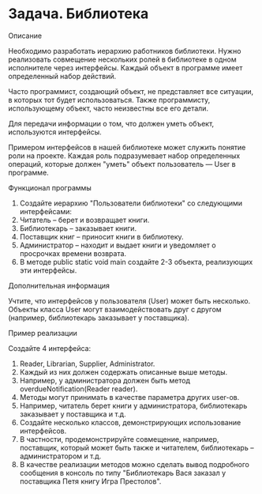 # Задача. Библиотека

Описание

Необходимо разработать иерархию работников библиотеки. 
Нужно реализовать совмещение нескольких ролей в библиотеке в одном исполнителе через интерфейсы. 
Каждый объект в программе имеет определенный набор действий.

Часто программист, создающий объект, не представляет все ситуации, в которых тот будет использоваться. 
Также программисту, использующему объект, часто неизвестны все его детали.

Для передачи информации о том, что должен уметь объект, используются интерфейсы.

Примером интерфейсов в нашей библиотеке может служить понятие роли на проекте. 
Каждая роль подразумевает набор определенных операций, которые должен "уметь" объект пользователь — User в программе.


Функционал программы

1. Создайте иерархию "Пользователи библиотеки" со следующими интерфейсами:
2. Читатель – берет и возвращает книги.
3. Библиотекарь – заказывает книги.
4. Поставщик книг – приносит книги в библиотеку.
5. Администратор – находит и выдает книги и уведомляет о просрочках времени возврата.
6. В методе public static void main создайте 2-3 объекта, реализующих эти интерфейсы.


Дополнительная информация

Учтите, что интерфейсов у пользователя (User) может быть несколько. 
Объекты класса User могут взаимодействовать друг с другом (например, библиотекарь заказывает у поставщика).


Пример реализации

Создайте 4 интерфейса: 
1. Reader, Librarian, Supplier, Administrator. 
2. Каждый из них должен содержать описанные выше методы. 
3. Например, у администратора должен быть метод overdueNotification(Reader reader). 
4. Методы могут принимать в качестве параметра других user-ов. 
5. Например, читатель берет книги у администратора, библиотекарь заказывает у поставщика и т.д.
6. Создайте несколько классов, демонстрирующих использование интерфейсов. 
7. В частности, продемонстрируйте совмещение, например, поставщик, который может быть также и читателем, библиотекарь – администратором и т.д. 
8. В качестве реализации методов можно сделать вывод подробного сообщения в консоль по типу "Библиотекарь Вася заказал у поставщика Петя книгу Игра Престолов".
